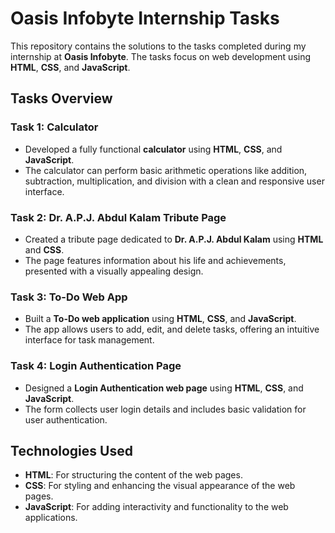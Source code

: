 # Oasis Infobyte Internship Tasks

This repository contains the solutions to the tasks completed during my internship at **Oasis Infobyte**. The tasks focus on web development using **HTML**, **CSS**, and **JavaScript**.

## Tasks Overview

### Task 1: Calculator
- Developed a fully functional **calculator** using **HTML**, **CSS**, and **JavaScript**.
- The calculator can perform basic arithmetic operations like addition, subtraction, multiplication, and division with a clean and responsive user interface.

### Task 2: Dr. A.P.J. Abdul Kalam Tribute Page
- Created a tribute page dedicated to **Dr. A.P.J. Abdul Kalam** using **HTML** and **CSS**.
- The page features information about his life and achievements, presented with a visually appealing design.

### Task 3: To-Do Web App
- Built a **To-Do web application** using **HTML**, **CSS**, and **JavaScript**.
- The app allows users to add, edit, and delete tasks, offering an intuitive interface for task management.

### Task 4: Login Authentication Page
- Designed a **Login Authentication web page** using **HTML**, **CSS**, and **JavaScript**.
- The form collects user login details and includes basic validation for user authentication.

## Technologies Used
- **HTML**: For structuring the content of the web pages.
- **CSS**: For styling and enhancing the visual appearance of the web pages.
- **JavaScript**: For adding interactivity and functionality to the web applications.



